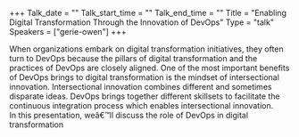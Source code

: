 +++
Talk_date = ""
Talk_start_time = ""
Talk_end_time = ""
Title = "Enabling Digital Transformation Through the Innovation of DevOps"
Type = "talk"
Speakers = ["gerie-owen"]
+++

When organizations embark on digital transformation initiatives, they often turn to DevOps because the pillars of digital transformation and the practices of DevOps are closely aligned. One of the most important benefits of DevOps brings to digital transformation is the mindset of intersectional innovation.
Intersectional innovation combines different and sometimes disparate ideas. DevOps brings together different skillsets to facilitate the continuous integration process which enables intersectional innovation.  
In this presentation, weâ€™ll discuss the role of DevOps in digital transformation